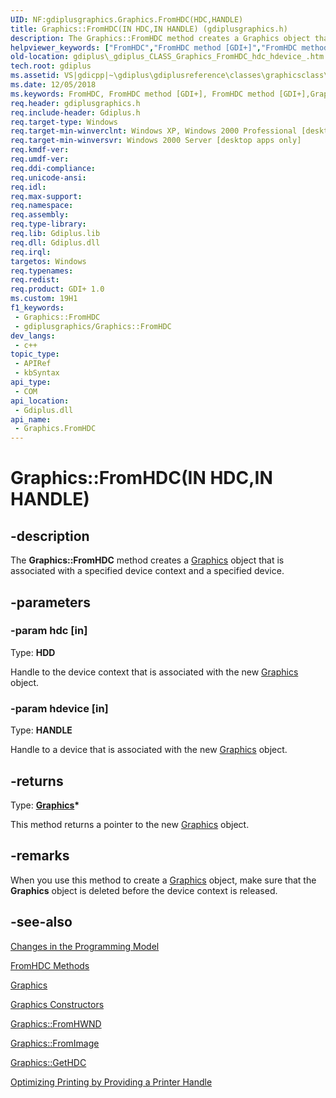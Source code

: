 ```yaml
---
UID: NF:gdiplusgraphics.Graphics.FromHDC(HDC,HANDLE)
title: Graphics::FromHDC(IN HDC,IN HANDLE) (gdiplusgraphics.h)
description: The Graphics::FromHDC method creates a Graphics object that is associated with a specified device context and a specified device.
helpviewer_keywords: ["FromHDC","FromHDC method [GDI+]","FromHDC method [GDI+]","Graphics class","Graphics class [GDI+]","FromHDC method","Graphics.FromHDC","Graphics.FromHDC(HDD","HANDLE)","Graphics.FromHDC(IN HDC","IN HANDLE)","Graphics::FromHDC","Graphics::FromHDC(IN HDC","IN HANDLE)","_gdiplus_CLASS_Graphics_FromHDC_hdc_hdevice_","gdiplus._gdiplus_CLASS_Graphics_FromHDC_hdc_hdevice_"]
old-location: gdiplus\_gdiplus_CLASS_Graphics_FromHDC_hdc_hdevice_.htm
tech.root: gdiplus
ms.assetid: VS|gdicpp|~\gdiplus\gdiplusreference\classes\graphicsclass\graphicsmethods\graphicsfromhdcmethods\fromhdc_9hdc_hdevice.htm
ms.date: 12/05/2018
ms.keywords: FromHDC, FromHDC method [GDI+], FromHDC method [GDI+],Graphics class, Graphics class [GDI+],FromHDC method, Graphics.FromHDC, Graphics.FromHDC(HDD,HANDLE), Graphics.FromHDC(IN HDC,IN HANDLE), Graphics::FromHDC, Graphics::FromHDC(IN HDC,IN HANDLE), _gdiplus_CLASS_Graphics_FromHDC_hdc_hdevice_, gdiplus._gdiplus_CLASS_Graphics_FromHDC_hdc_hdevice_
req.header: gdiplusgraphics.h
req.include-header: Gdiplus.h
req.target-type: Windows
req.target-min-winverclnt: Windows XP, Windows 2000 Professional [desktop apps only]
req.target-min-winversvr: Windows 2000 Server [desktop apps only]
req.kmdf-ver: 
req.umdf-ver: 
req.ddi-compliance: 
req.unicode-ansi: 
req.idl: 
req.max-support: 
req.namespace: 
req.assembly: 
req.type-library: 
req.lib: Gdiplus.lib
req.dll: Gdiplus.dll
req.irql: 
targetos: Windows
req.typenames: 
req.redist: 
req.product: GDI+ 1.0
ms.custom: 19H1
f1_keywords:
 - Graphics::FromHDC
 - gdiplusgraphics/Graphics::FromHDC
dev_langs:
 - c++
topic_type:
 - APIRef
 - kbSyntax
api_type:
 - COM
api_location:
 - Gdiplus.dll
api_name:
 - Graphics.FromHDC
---
```


# Graphics::FromHDC(IN HDC,IN HANDLE)


## -description

The <b>Graphics::FromHDC</b> method creates a 
			<a href="/windows/desktop/api/gdiplusgraphics/nl-gdiplusgraphics-graphics">Graphics</a> object that is associated with a specified device context and a specified device.

## -parameters

### -param hdc [in]

Type: <b>HDD</b>

Handle to the device context that is associated with the new 
					<a href="/windows/desktop/api/gdiplusgraphics/nl-gdiplusgraphics-graphics">Graphics</a> object.

### -param hdevice [in]

Type: <b>HANDLE</b>

Handle to a device that is associated with the new 
					<a href="/windows/desktop/api/gdiplusgraphics/nl-gdiplusgraphics-graphics">Graphics</a> object.

## -returns

Type: <b><a href="/windows/desktop/api/gdiplusgraphics/nl-gdiplusgraphics-graphics">Graphics</a>*</b>

This method returns a pointer to the new 
						<a href="/windows/desktop/api/gdiplusgraphics/nl-gdiplusgraphics-graphics">Graphics</a> object.

## -remarks

When you use this method to create a 
				<a href="/windows/desktop/api/gdiplusgraphics/nl-gdiplusgraphics-graphics">Graphics</a> object, make sure that the 
				<b>Graphics</b> object is deleted before the device context is released.

## -see-also

<a href="/windows/desktop/gdiplus/-gdiplus-changes-in-the-programming-model-about">Changes in the Programming Model</a>



<a href="/windows/desktop/api/gdiplusgraphics/nf-gdiplusgraphics-graphics-fromhdc(inhdc)">FromHDC Methods</a>



<a href="/windows/desktop/api/gdiplusgraphics/nl-gdiplusgraphics-graphics">Graphics</a>



<a href="/windows/desktop/api/gdiplusgraphics/nf-gdiplusgraphics-graphics-graphics(constgraphics_)">Graphics Constructors</a>



<a href="/windows/desktop/api/gdiplusgraphics/nf-gdiplusgraphics-graphics-fromhwnd">Graphics::FromHWND</a>



<a href="/windows/desktop/api/gdiplusgraphics/nf-gdiplusgraphics-graphics-fromimage">Graphics::FromImage</a>



<a href="/windows/desktop/api/gdiplusgraphics/nf-gdiplusgraphics-graphics-gethdc">Graphics::GetHDC</a>



<a href="/windows/desktop/gdiplus/-gdiplus-optimizing-printing-by-providing-a-printer-handle-use">Optimizing Printing by Providing a Printer Handle</a>
